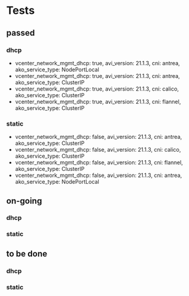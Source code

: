 # Tests

## passed
### dhcp

- vcenter_network_mgmt_dhcp: true, avi_version: 21.1.3, cni: antrea, ako_service_type: NodePortLocal
- vcenter_network_mgmt_dhcp: true, avi_version: 21.1.3, cni: antrea, ako_service_type: ClusterIP
- vcenter_network_mgmt_dhcp: true, avi_version: 21.1.3, cni: calico, ako_service_type: ClusterIP
- vcenter_network_mgmt_dhcp: true, avi_version: 21.1.3, cni: flannel, ako_service_type: ClusterIP

### static

- vcenter_network_mgmt_dhcp: false, avi_version: 21.1.3, cni: antrea, ako_service_type: ClusterIP
- vcenter_network_mgmt_dhcp: false, avi_version: 21.1.3, cni: calico, ako_service_type: ClusterIP
- vcenter_network_mgmt_dhcp: false, avi_version: 21.1.3, cni: flannel, ako_service_type: ClusterIP
- vcenter_network_mgmt_dhcp: false, avi_version: 21.1.3, cni: antrea, ako_service_type: NodePortLocal


## on-going

### dhcp

### static

## to be done

### dhcp

### static


